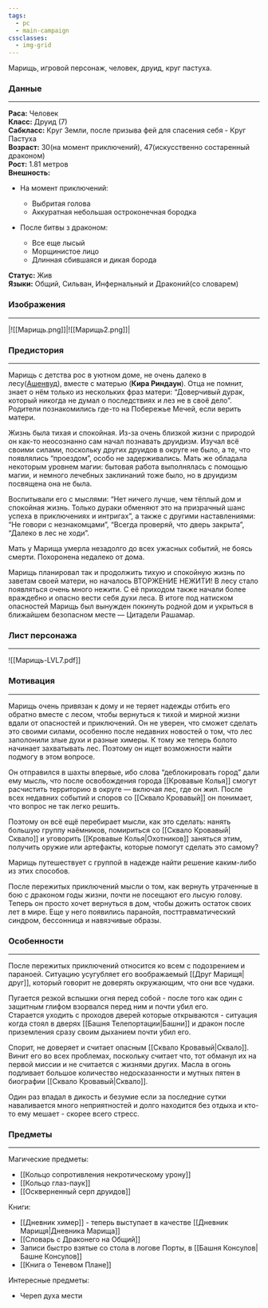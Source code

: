 ```yaml
---
tags:
  - pc
  - main-campaign
cssclasses:
  - img-grid
---
```

Марищь, игровой персонаж, человек, друид, круг пастуха.
### Данные
---
**Раса:** Человек  
**Класс:** Друид (7)  
**Сабкласс:** Круг Земли, после призыва фей для спасения себя - Круг Пастуха  
**Возраст:** 30(на момент приключений), 47(искусственно состаренный драконом)  
**Рост:** 1.81 метров  
**Внешность:**  
 - На момент приключений:  
   - Выбритая голова  
   - Аккуратная небольшая остроконечная бородка  

- После битвы з драконом:  
   - Все еще лысый  
   - Морщинистое лицо  
   - Длинная сбившаяся и дикая борода  

**Статус:** Жив  
**Языки:** Общий, Сильван, Инфернальный и Драконий(со словарем)  
### Изображения
---
|![[Марищь.png]]|![[Марищь2.png]]|

### Предистория
---
Марищь с детства рос в уютном доме, не очень далеко в лесу([Ашенвуд](https://forgottenrealms.fandom.com/wiki/Ashenwood)), вместе с матерью 
(**Кира Риндаун**). Отца не помнит, знает о нём только из нескольких фраз матери: “Доверчивый дурак, который никогда не думал о последствиях и лез не в своё дело”. Родители познакомились где-то на Побережье Мечей, если верить матери.  

Жизнь была тихая и спокойная. Из-за очень близкой жизни с природой он как-то неосознанно сам начал познавать друидизм. Изучал всё своими силами, поскольку других друидов в округе не было, а те, что появлялись “проездом”, особо не задерживались. Мать же обладала некоторым уровнем магии: бытовая работа выполнялась с помощью магии, и немного лечебных заклинаний тоже было, но в друидизм посвящена она не была.  

Воспитывали его с мыслями: “Нет ничего лучше, чем тёплый дом и спокойная жизнь. Только дураки обменяют это на призрачный шанс успеха в приключениях и интригах”, а также с другими наставлениями: “Не говори с незнакомцами”, “Всегда проверяй, что дверь закрыта”, “Далеко в лес не ходи”.  

Мать у Марища умерла незадолго до всех ужасных событий, не боясь смерти. Похоронена недалеко от дома.  

Марищь планировал так и продолжить тихую и спокойную жизнь по заветам своей матери, но началось ВТОРЖЕНИЕ НЕЖИТИ! В лесу стало появляться очень много нежити. С её приходом также начали более враждебно и опасно вести себя духи леса. В итоге под натиском опасностей Марищь был вынужден покинуть родной дом и укрыться в ближайшем безопасном месте — Цитадели Рашамар.  

### Лист персонажа
---
![[Марищь-LVL7.pdf]]

### Мотивация
---
Марищь очень привязан к дому и не теряет надежды отбить его обратно вместе с лесом, чтобы вернуться к тихой и мирной жизни вдали от опасностей и приключений. Он не уверен, что сможет сделать это своими силами, особенно после недавних новостей о том, что лес заполонили злые духи и разные химеры. К тому же теперь болото начинает захватывать лес. Поэтому он ищет возможности найти подмогу в этом вопросе.  

Он отправился в шахты впервые, ибо слова “деблокировать город” дали ему мысль, что после освобождения города [[Кровавые Колья]] смогут расчистить территорию в округе — включая лес, где он жил. После всех недавних событий и споров со [[Сквало Кровавый]] он понимает, что вопрос не так легко решить.  

Поэтому он всё ещё перебирает мысли, как это сделать: нанять большую группу наёмников, помириться со [[Сквало Кровавый|Сквало]] и уговорить [[Кровавые Колья|Охотников]] заняться этим, получить оружие или артефакты, которые помогут сделать это самому?  

Марищь путешествует с группой в надежде найти решение каким-либо из этих способов.  

После пережитых приключений мысли о том, как вернуть утраченные в бою с драконом годы жизни, почти не посещают его лысую голову. Теперь он просто хочет вернуться в дом, чтобы дожить остаток своих лет в мире. Еще у него появились паранойя, посттравматический синдром, бессонница и навязчивые образы.  

### Особенности
---
После пережитых приключений относится ко всем с подозрением и параноей. Ситуацию усугубляет его воображаемый [[Друг Марищя|друг]], который говорит не доверять окружающим, что они все чудаки.  

Пугается резкой вспышки огня перед собой - после того как один с защитным глифом взорвался перед ним и почти убил его.  
Старается уходить с проходов дверей которые открываются - ситуация когда стоял в дверях [[Башня Телепортации|Башни]] и дракон после приземления сразу своим дыханием почти убил его.  

Спорит, не доверяет и считает опасным [[Сквало Кровавый|Сквало]]. Винит его во всех проблемах, поскольку считает что, тот обманул их на первой миссии и не считается с жизнями других. Масла в огонь подливает большое количество недосказанности и мутных пятен в биографии [[Сквало Кровавый|Сквало]].  

Один раз впадал в дикость и безумие если за последние сутки наваливается много неприятностей и долго находится без отдыха и кто-то ему мешает - скорее всего стресс.  
### Предметы
---
Магические предметы:  
- [[Кольцо сопротивления некротическому урону]]  
- [[Кольцо глаз-паук]]  
- [[Оскверненный серп друидов]]  

Книги:  
- [[Дневник химер]] - теперь выступает в качестве [[Дневник Марищя|Дневника Марища]]  
- [[Словарь с Драконего на Общий]]  
- Записи быстро взятые со стола в логове Порты, в [[Башня Консулов|Башне Консулов]]  
- [[Книга о Теневом Плане]]  

Интересные предметы:  
- Череп духа мести  